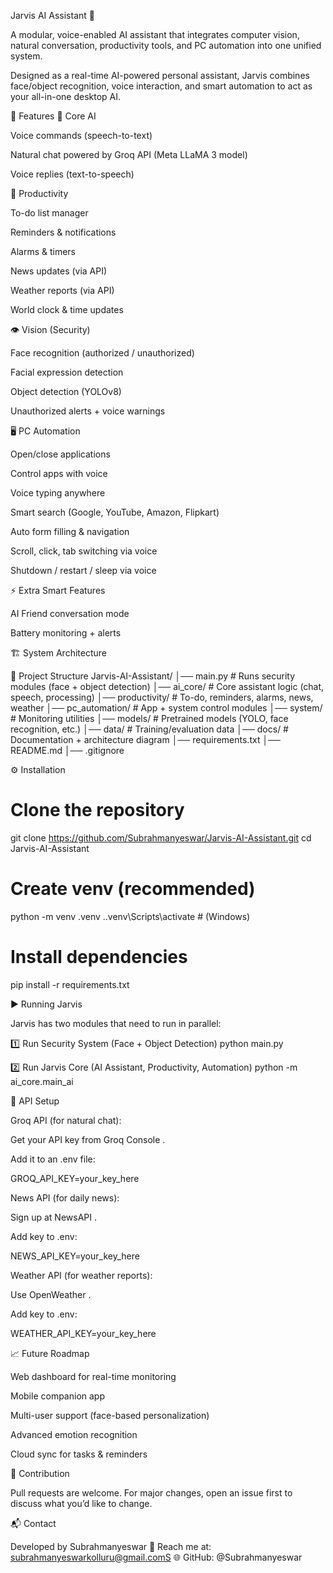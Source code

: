 Jarvis AI Assistant 🤖

A modular, voice-enabled AI assistant that integrates computer vision, natural conversation, productivity tools, and PC automation into one unified system.

Designed as a real-time AI-powered personal assistant, Jarvis combines face/object recognition, voice interaction, and smart automation to act as your all-in-one desktop AI.

🚀 Features
🧠 Core AI

Voice commands (speech-to-text)

Natural chat powered by Groq API (Meta LLaMA 3 model)

Voice replies (text-to-speech)

📅 Productivity

To-do list manager

Reminders & notifications

Alarms & timers

News updates (via API)

Weather reports (via API)

World clock & time updates

👁️ Vision (Security)

Face recognition (authorized / unauthorized)

Facial expression detection

Object detection (YOLOv8)

Unauthorized alerts + voice warnings

🖥️ PC Automation

Open/close applications

Control apps with voice

Voice typing anywhere

Smart search (Google, YouTube, Amazon, Flipkart)

Auto form filling & navigation

Scroll, click, tab switching via voice

Shutdown / restart / sleep via voice

⚡ Extra Smart Features

AI Friend conversation mode

Battery monitoring + alerts

🏗️ System Architecture

📂 Project Structure
Jarvis-AI-Assistant/
│── main.py                  # Runs security modules (face + object detection)
│── ai_core/                 # Core assistant logic (chat, speech, processing)
│── productivity/            # To-do, reminders, alarms, news, weather
│── pc_automation/           # App + system control modules
│── system/                  # Monitoring utilities
│── models/                  # Pretrained models (YOLO, face recognition, etc.)
│── data/                    # Training/evaluation data
│── docs/                    # Documentation + architecture diagram
│── requirements.txt
│── README.md
│── .gitignore

⚙️ Installation
# Clone the repository
git clone https://github.com/Subrahmanyeswar/Jarvis-AI-Assistant.git
cd Jarvis-AI-Assistant

# Create venv (recommended)
python -m venv .venv
.\.venv\Scripts\activate   # (Windows)

# Install dependencies
pip install -r requirements.txt

▶️ Running Jarvis

Jarvis has two modules that need to run in parallel:

1️⃣ Run Security System (Face + Object Detection)
python main.py

2️⃣ Run Jarvis Core (AI Assistant, Productivity, Automation)
python -m ai_core.main_ai

🔑 API Setup

Groq API (for natural chat):

Get your API key from Groq Console
.

Add it to an .env file:

GROQ_API_KEY=your_key_here


News API (for daily news):

Sign up at NewsAPI
.

Add key to .env:

NEWS_API_KEY=your_key_here


Weather API (for weather reports):

Use OpenWeather
.

Add key to .env:

WEATHER_API_KEY=your_key_here

📈 Future Roadmap

 Web dashboard for real-time monitoring

 Mobile companion app

 Multi-user support (face-based personalization)

 Advanced emotion recognition

 Cloud sync for tasks & reminders

🤝 Contribution

Pull requests are welcome. For major changes, open an issue first to discuss what you’d like to change.

📬 Contact

Developed by Subrahmanyeswar
📧 Reach me at: subrahmanyeswarkolluru@gmail.comS
🌐 GitHub: @Subrahmanyeswar
